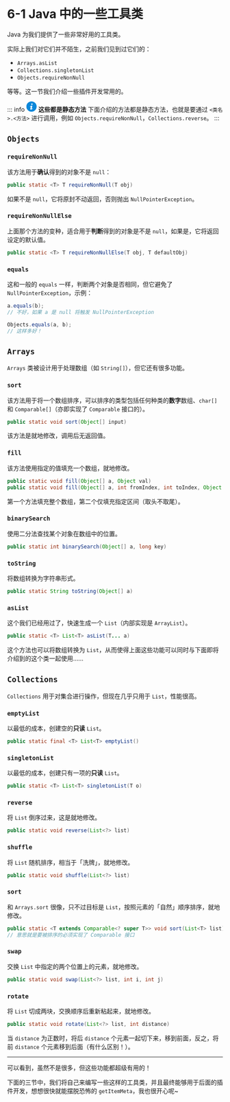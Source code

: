 # 6-1 Java 中的一些工具类

Java 为我们提供了一些非常好用的工具类。

实际上我们对它们并不陌生，之前我们见到过它们的：

- `Arrays.asList`
- `Collections.singletonList`
- `Objects.requireNonNull`

等等。这一节我们介绍一些插件开发常用的。

::: info <img src="data:image/svg+xml,%3Csvg xmlns='http://www.w3.org/2000/svg' viewBox='0 0 16 16' transform='scale(0.6)' fill='%23fff'%3E%3Cpath d='M9.1 0C10.2 0 10.7 0.7 10.7 1.6 10.7 2.6 9.8 3.6 8.6 3.6 7.6 3.6 7 3 7 2 7 1.1 7.7 0 9.1 0Z'/%3E%3Cpath d='M5.8 16C5 16 4.4 15.5 5 13.2L5.9 9.1C6.1 8.5 6.1 8.2 5.9 8.2 5.7 8.2 4.6 8.6 3.9 9.1L3.5 8.4C5.6 6.6 7.9 5.6 8.9 5.6 9.8 5.6 9.9 6.6 9.5 8.2L8.4 12.5C8.2 13.2 8.3 13.5 8.5 13.5 8.7 13.5 9.6 13.2 10.4 12.5L10.9 13.2C8.9 15.2 6.7 16 5.8 16Z'/%3E%3C/svg%3E" style="background-color:#0B87DA; clip-path: circle();" width="24px" height="24px"> **这些都是静态方法**
下面介绍的方法都是静态方法，也就是要通过 `<类名>.<方法>` 进行调用，例如 `Objects.requireNonNull`，`Collections.reverse`。
:::

## `Objects`

### `requireNonNull`

该方法用于**确认**得到的对象不是 `null`：

```java
public static <T> T requireNonNull(T obj)
```

如果不是 `null`，它将原封不动返回，否则抛出 `NullPointerException`。

### `requireNonNullElse`

上面那个方法的变种，适合用于**判断**得到的对象是不是 `null`，如果是，它将返回设定的默认值。

```java
public static <T> T requireNonNullElse(T obj, T defaultObj)
```

### `equals`

这和一般的 `equals` 一样，判断两个对象是否相同，但它避免了 `NullPointerException`，示例：

```java
a.equals(b);
// 不好，如果 a 是 null 将触发 NullPointerException

Objects.equals(a, b);
// 这样多好！
```

## `Arrays`

`Arrays` 类被设计用于处理数组（如 `String[]`），但它还有很多功能。

### `sort`

该方法用于将一个数组排序，可以排序的类型包括任何种类的**数字**数组、`char[]` 和 `Comparable[]`（亦即实现了 `Comparable` 接口的）。

```java
public static void sort(Object[] input)
```

该方法是就地修改，调用后无返回值。

### `fill`

该方法使用指定的值填充一个数组，就地修改。

```java
public static void fill(Object[] a, Object val)
public static void fill(Object[] a, int fromIndex, int toIndex, Object val)
```

第一个方法填充整个数组，第二个仅填充指定区间（取头不取尾）。

### `binarySearch`

使用二分法查找某个对象在数组中的位置。

```java
public static int binarySearch(Object[] a, long key)
```

### `toString`

将数组转换为字符串形式。

```java
public static String toString(Object[] a)
```

### `asList`

这个我们已经用过了，快速生成一个 `List`（内部实现是 `ArrayList`）。

```java
public static <T> List<T> asList(T... a)
```

这个方法也可以将数组转换为 `List`，从而使得上面这些功能可以同时与下面即将介绍到的这个类一起使用……

## `Collections`

`Collections` 用于对集合进行操作，但现在几乎只用于 `List`，性能很高。

### `emptyList`

以最低的成本，创建空的**只读** `List`。

```java
public static final <T> List<T> emptyList()
```

### `singletonList`

以最低的成本，创建只有一项的**只读** `List`。

```java
public static <T> List<T> singletonList(T o)
```

### `reverse`

将 `List` 倒序过来，这是就地修改。

```java
public static void reverse(List<?> list)
```

### `shuffle`

将 `List` 随机排序，相当于「洗牌」，就地修改。

```java
public static void shuffle(List<?> list)
```

### `sort`

和 `Arrays.sort` 很像，只不过目标是 `List`，按照元素的「自然」顺序排序，就地修改。

```java
public static <T extends Comparable<? super T>> void sort(List<T> list)
// 意思就是要被排序的必须实现了 Comparable 接口
```

### `swap`

交换 `List` 中指定的两个位置上的元素，就地修改。

```java
public static void swap(List<?> list, int i, int j)
```

### `rotate`

将 `List` 切成两块，交换顺序后重新粘起来，就地修改。

```java
public static void rotate(List<?> list, int distance)
```

当 `distance` 为正数时，将后 `distance` 个元素一起切下来，移到前面，反之，将前 `distance` 个元素移到后面（有什么区别！）。

---

可以看到，虽然不是很多，但这些功能都超级有用的！

下面的三节中，我们将自己来编写一些这样的工具类，并且最终能够用于后面的插件开发，想想很快就能摆脱恐怖的 `getItemMeta`，我也很开心呢~